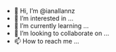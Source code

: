 - 👋 Hi, I’m @ianallannz
- 👀 I’m interested in ...
- 🌱 I’m currently learning ...
- 💞️ I’m looking to collaborate on ...
- 📫 How to reach me ...

<!---
ianallannz/ianallannz is a ✨ special ✨ repository because its `README.md` (this file) appears on your GitHub profile.
You can click the Preview link to take a look at your changes.
--->
